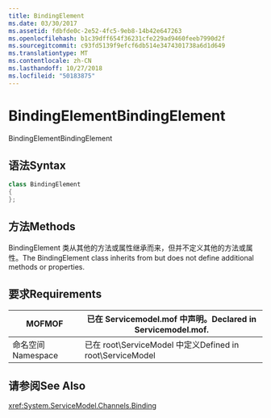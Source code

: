 ```yaml
---
title: BindingElement
ms.date: 03/30/2017
ms.assetid: fdbfde0c-2e52-4fc5-9eb8-14b42e647263
ms.openlocfilehash: b1c39dff654f36231cfe229ad9460feeb7990d2f
ms.sourcegitcommit: c93fd5139f9efcf6db514e3474301738a6d1d649
ms.translationtype: MT
ms.contentlocale: zh-CN
ms.lasthandoff: 10/27/2018
ms.locfileid: "50183875"
---
```

# <a name="bindingelement"></a><span data-ttu-id="03299-102">BindingElement</span><span class="sxs-lookup"><span data-stu-id="03299-102">BindingElement</span></span>
<span data-ttu-id="03299-103">BindingElement</span><span class="sxs-lookup"><span data-stu-id="03299-103">BindingElement</span></span>  
  
## <a name="syntax"></a><span data-ttu-id="03299-104">语法</span><span class="sxs-lookup"><span data-stu-id="03299-104">Syntax</span></span>  
  
```csharp  
class BindingElement  
{  
};  
```  
  
## <a name="methods"></a><span data-ttu-id="03299-105">方法</span><span class="sxs-lookup"><span data-stu-id="03299-105">Methods</span></span>  
 <span data-ttu-id="03299-106">BindingElement 类从其他的方法或属性继承而来，但并不定义其他的方法或属性。</span><span class="sxs-lookup"><span data-stu-id="03299-106">The BindingElement class inherits from but does not define additional methods or properties.</span></span>  
  
## <a name="requirements"></a><span data-ttu-id="03299-107">要求</span><span class="sxs-lookup"><span data-stu-id="03299-107">Requirements</span></span>  
  
|<span data-ttu-id="03299-108">MOF</span><span class="sxs-lookup"><span data-stu-id="03299-108">MOF</span></span>|<span data-ttu-id="03299-109">已在 Servicemodel.mof 中声明。</span><span class="sxs-lookup"><span data-stu-id="03299-109">Declared in Servicemodel.mof.</span></span>|  
|---------|-----------------------------------|  
|<span data-ttu-id="03299-110">命名空间</span><span class="sxs-lookup"><span data-stu-id="03299-110">Namespace</span></span>|<span data-ttu-id="03299-111">已在 root\ServiceModel 中定义</span><span class="sxs-lookup"><span data-stu-id="03299-111">Defined in root\ServiceModel</span></span>|  
  
## <a name="see-also"></a><span data-ttu-id="03299-112">请参阅</span><span class="sxs-lookup"><span data-stu-id="03299-112">See Also</span></span>  
 <xref:System.ServiceModel.Channels.Binding>
